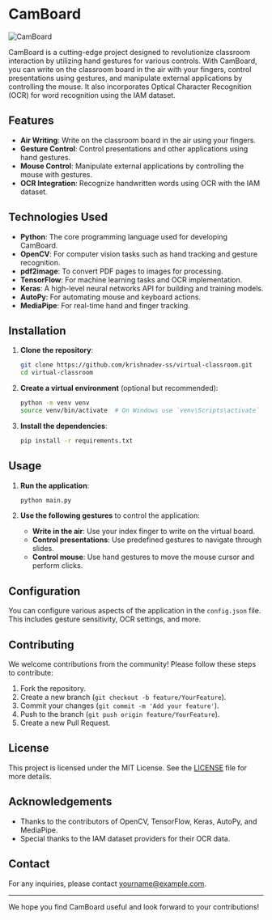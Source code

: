 # CamBoard
![CamBoard](https://t4.ftcdn.net/jpg/03/54/66/41/360_F_354664160_cCx8yZX9cpOf0XDb7aLLamG18SPiuSjN.jpg)


CamBoard is a cutting-edge project designed to revolutionize classroom interaction by utilizing hand gestures for various controls. With CamBoard, you can write on the classroom board in the air with your fingers, control presentations using gestures, and manipulate external applications by controlling the mouse. It also incorporates Optical Character Recognition (OCR) for word recognition using the IAM dataset.

## Features

- **Air Writing**: Write on the classroom board in the air using your fingers.
- **Gesture Control**: Control presentations and other applications using hand gestures.
- **Mouse Control**: Manipulate external applications by controlling the mouse with gestures.
- **OCR Integration**: Recognize handwritten words using OCR with the IAM dataset.

## Technologies Used

- **Python**: The core programming language used for developing CamBoard.
- **OpenCV**: For computer vision tasks such as hand tracking and gesture recognition.
- **pdf2image**: To convert PDF pages to images for processing.
- **TensorFlow**: For machine learning tasks and OCR implementation.
- **Keras**: A high-level neural networks API for building and training models.
- **AutoPy**: For automating mouse and keyboard actions.
- **MediaPipe**: For real-time hand and finger tracking.

## Installation

1. **Clone the repository**:
    ```sh
    git clone https://github.com/krishnadev-ss/virtual-classroom.git
    cd virtual-classroom
    ```

2. **Create a virtual environment** (optional but recommended):
    ```sh
    python -m venv venv
    source venv/bin/activate  # On Windows use `venv\Scripts\activate`
    ```

3. **Install the dependencies**:
    ```sh
    pip install -r requirements.txt
    ```

## Usage

1. **Run the application**:
    ```sh
    python main.py
    ```

2. **Use the following gestures** to control the application:
    - **Write in the air**: Use your index finger to write on the virtual board.
    - **Control presentations**: Use predefined gestures to navigate through slides.
    - **Control mouse**: Use hand gestures to move the mouse cursor and perform clicks.

## Configuration

You can configure various aspects of the application in the `config.json` file. This includes gesture sensitivity, OCR settings, and more.

## Contributing

We welcome contributions from the community! Please follow these steps to contribute:

1. Fork the repository.
2. Create a new branch (`git checkout -b feature/YourFeature`).
3. Commit your changes (`git commit -m 'Add your feature'`).
4. Push to the branch (`git push origin feature/YourFeature`).
5. Create a new Pull Request.

## License

This project is licensed under the MIT License. See the [LICENSE](LICENSE) file for more details.

## Acknowledgements

- Thanks to the contributors of OpenCV, TensorFlow, Keras, AutoPy, and MediaPipe.
- Special thanks to the IAM dataset providers for their OCR data.

## Contact

For any inquiries, please contact [yourname@example.com](mailto:krishnadevsreekumar2002@gmail.com).

---

We hope you find CamBoard useful and look forward to your contributions!
